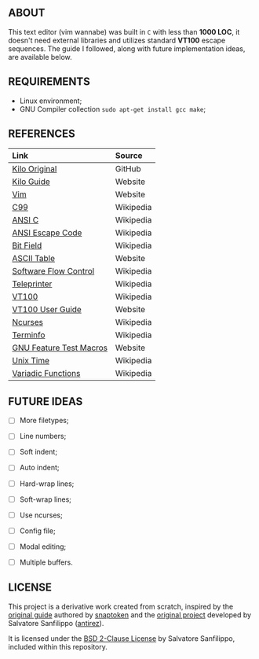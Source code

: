 ## ABOUT

This text editor (vim wannabe) was built in `C` with less than **1000 LOC**, it doesn't need external libraries and utilizes standard **VT100** escape sequences. The guide I followed, along with future implementation ideas, are available below.

## REQUIREMENTS

- Linux environment;
- GNU Compiler collection `sudo apt-get install gcc make`;

## REFERENCES

| Link                                                                                                     | Source    |
| :------------------------------------------------------------------------------------------------------- | :-------- |
| [Kilo Original](https://github.com/antirez/kilo)                                                         | GitHub    |
| [Kilo Guide](https://viewsourcecode.org/snaptoken/kilo/index.html)                                       | Website   |
| [Vim](https://www.vim.org/)                                                                              | Website   |
| [C99](https://en.wikipedia.org/wiki/C99)                                                                 | Wikipedia |
| [ANSI C](https://en.wikipedia.org/wiki/ANSI_C)                                                           | Wikipedia |
| [ANSI Escape Code](https://en.wikipedia.org/wiki/ANSI_escape_code)                                       | Wikipedia |
| [Bit Field](https://en.wikipedia.org/wiki/Bit_field)                                                     | Wikipedia |
| [ASCII Table](https://www.asciitable.com/)                                                               | Website   |
| [Software Flow Control](https://en.wikipedia.org/wiki/Software_flow_control)                             | Wikipedia |
| [Teleprinter](https://en.wikipedia.org/wiki/Teleprinter)                                                 | Wikipedia |
| [VT100](https://en.wikipedia.org/wiki/VT100)                                                             | Wikipedia |
| [VT100 User Guide](https://vt100.net/docs/vt100-ug/chapter3.html#ED)                                     | Website   |
| [Ncurses](https://en.wikipedia.org/wiki/Ncurses)                                                         | Wikipedia |
| [Terminfo](https://en.wikipedia.org/wiki/Terminfo)                                                       | Wikipedia |
| [GNU Feature Test Macros](https://www.gnu.org/software/libc/manual/html_node/Feature-Test-Macros.html) | Website   |
| [Unix Time](https://en.wikipedia.org/wiki/Unix_time)                                                     | Wikipedia |
| [Variadic Functions](https://en.wikipedia.org/wiki/Variadic_function)                                    | Wikipedia |

## FUTURE IDEAS

- [ ] More filetypes;
- [ ] Line numbers;
- [ ] Soft indent;
- [ ] Auto indent;
- [ ] Hard-wrap lines;
- [ ] Soft-wrap lines;
- [ ] Use ncurses;
- [ ] Config file;
- [ ] Modal editing;
- [ ] Multiple buffers.


## LICENSE

This project is a derivative work created from scratch, inspired by the [original guide](https://viewsourcecode.org/snaptoken/kilo/) authored by [snaptoken](https://github.com/snaptoken) and the [original project](https://github.com/antirez/kilo) developed by Salvatore Sanfilippo ([antirez](https://github.com/antirez)).

It is licensed under the [BSD 2-Clause License](https://github.com/jotavare/text-editor-in-c/blob/main/LICENSE) by Salvatore Sanfilippo, included within this repository.
